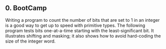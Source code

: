 ## 0. BootCamp

Writing a program to count the number of bits that are set to 1 in an integer is a good way to get up to speed with primitive types. The following program tests bits one-at-a-time starting with the least-significant bit. It illustrates shifting and masking; it also shows how to avoid hard-coding the size of the integer word.
